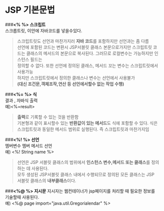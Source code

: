 # JSP 기본문법  
  
  
###**<% %>  스크립트**    
스크릅트릿, 이안에 자바코드를 넣을수있다.  
  
>스크립트릿도 선언과 마찬가지러 **자바 코드**를 포함하지만 선언과는 좀 다름  
선언에 포함된 코드는 변환시 JSP서블릿 클래스 본문으로가지만 스크립트릿 코드는 클래스의 메서드의 본문으로 복사된다. 그러므로 로컬변수는 가능하지만 인스턴스 필드는  
정의할 수 없다. 또한 선언에 정의된 클래스, 메서드 꼬는 변수는 스크립트릿에서 사용가능  
하지만 스크립트릿에서 정의한 클래스나 변수는 선언에서 사용불가  
**(대신 조건문,객체조작,연산 등 선언에서할수 없는 작업 수행)**

###**<%= %> 식**  
결과 , 자바식 출력  
예)<%=result>

>**출력**로 기록할 수 있는 것을 반환함  
기본형과 같이 표시할수 있는 **반환값이 있는 메서드**도 식에 포함할 수 있다.
식은 스크립트릿과 동일한 메서드 범위로 실행된다. 즉 스크립트릿과 마찬가지임  
  
###**<%! %> 선언**    
멤버변수 멤버 메서드 선언  
예) <%! String name %>  

>선언은 JSP 서블릿 클래스의 범위에서 **인스턴스 변수,메서드 또는 클래스**를 정의하는 데 사용된다.  
모두 생성된 JSP서블릿 클래스 내에서 수행되므로 정의된 모든 클래스는 JSP 서블릿 클래스의 **내부클래스**이다.

###**<%@ %> 지시문**
지시자는 웹컨테이너가 jsp페이지를 처리할 때 필요한 정보를 기술할때 사용된다.  
예) <%@ page import="java.util.Gregorialendar" %>  

